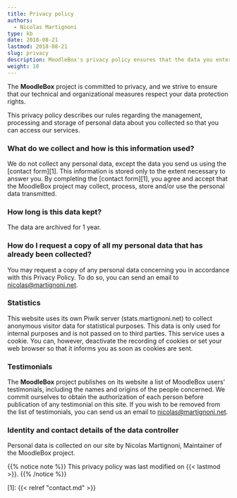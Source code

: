 ```yaml
---
title: Privacy policy
authors:
  - Nicolas Martignoni
type: kb
date: 2018-08-21
lastmod: 2018-08-21
slug: privacy
description: MoodleBox's privacy policy ensures that the data you enter when using our services is protected.
weight: 10
---
```

The __MoodleBox__ project is committed to privacy, and we strive to ensure that our technical and organizational measures respect your data protection rights.

This privacy policy describes our rules regarding the management, processing and storage of personal data about you collected so that you can access our services.

### What do we collect and how is this information used?

We do not collect any personal data, except the data you send us using the [contact form][1]. This information is stored only to the extent necessary to answer you. By completing the [contact form][1], you agree and accept that the MoodleBox project may collect, process, store and/or use the personal data transmitted.

### How long is this data kept?

The data are archived for 1 year.

### How do I request a copy of all my personal data that has already been collected?

You may request a copy of any personal data concerning you in accordance with this Privacy Policy. To do so, you can send an email to nicolas@martignoni.net.

### Statistics

This website uses its own Piwik server (stats.martignoni.net) to collect anonymous visitor data for statistical purposes. This data is only used for internal purposes and is not passed on to third parties. This service uses a cookie. You can, however, deactivate the recording of cookies or set your web browser so that it informs you as soon as cookies are sent.

### Testimonials

The __MoodleBox__ project publishes on its website a list of MoodleBox users' testimonials, including the names and origins of the people concerned. We commit ourselves to obtain the authorization of each person before publication of any testimonial on this site. If you wish to be removed from the list of testimonials, you can send us an email to nicolas@martignoni.net.

### Identity and contact details of the data controller

Personal data is collected on our site by Nicolas Martignoni, Maintainer of the MoodleBox project.

{{% notice note %}}
This privacy policy was last modified on {{< lastmod >}}.
{{% /notice %}}

 [1]: {{< relref "contact.md" >}}
